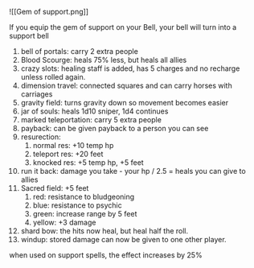 ![[Gem of support.png]]

If you equip the gem of support on your Bell, your bell will turn into a support bell

1. bell of portals: carry 2 extra people
2. Blood Scourge: heals 75% less, but heals all allies
3. crazy slots: healing staff is added, has 5 charges and no recharge unless rolled again.
4. dimension travel: connected squares and can carry horses with carriages
5. gravity field: turns gravity down so movement becomes easier
6. jar of souls: heals 1d10 sniper, 1d4 continues
7. marked teleportation: carry 5 extra people
8. payback: can be given payback to a person you can see
9. resurection: 
	1. normal res: +10 temp hp
	2. teleport res: +20 feet
	3. knocked res: +5 temp hp, +5 feet
10. run it back: damage you take - your hp / 2.5 = heals you can give to allies
11. Sacred field: +5 feet
	1. red: resistance to bludgeoning
	2. blue: resistance to psychic
	3. green: increase range by 5 feet
	4. yellow:  +3 damage
12. shard bow: the hits now heal, but heal half the roll.
13. windup: stored damage can now be given to one other player.

when used on support spells, the effect increases by 25%